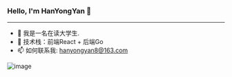 ### Hello, I'm HanYongYan 👋
---


- 🔭 我是一名在读大学生.
- 🤔 技术栈：前端React + 后端Go
- 📫 如何联系我: hanyongyan8@163.com

![image](https://user-images.githubusercontent.com/84832795/212478754-bb2b6468-c2ef-486b-ae8b-a79a0faf715d.png)



<!--
**hanyongyan/hanyongyan** is a ✨ _special_ ✨ repository because its `README.md` (this file) appears on your GitHub profile.

Here are some ideas to get you started:

- 🔭 I’m currently working on ...
- 🌱 I’m currently learning ...
- 👯 I’m looking to collaborate on ...
- 🤔 I’m looking for help with ...
- 💬 Ask me about ...
- 📫 How to reach me: ...
- 😄 Pronouns: ...
- ⚡ Fun fact: ...
-->
